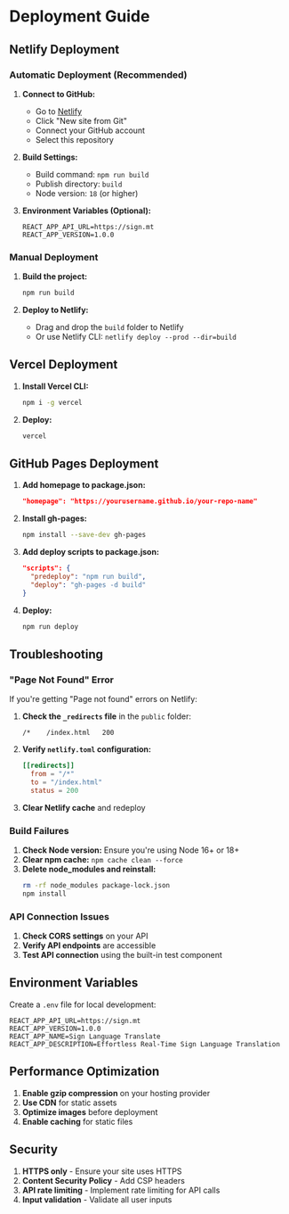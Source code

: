 # Deployment Guide

## Netlify Deployment

### Automatic Deployment (Recommended)

1. **Connect to GitHub:**
   - Go to [Netlify](https://netlify.com)
   - Click "New site from Git"
   - Connect your GitHub account
   - Select this repository

2. **Build Settings:**
   - Build command: `npm run build`
   - Publish directory: `build`
   - Node version: `18` (or higher)

3. **Environment Variables (Optional):**
   ```
   REACT_APP_API_URL=https://sign.mt
   REACT_APP_VERSION=1.0.0
   ```

### Manual Deployment

1. **Build the project:**
   ```bash
   npm run build
   ```

2. **Deploy to Netlify:**
   - Drag and drop the `build` folder to Netlify
   - Or use Netlify CLI: `netlify deploy --prod --dir=build`

## Vercel Deployment

1. **Install Vercel CLI:**
   ```bash
   npm i -g vercel
   ```

2. **Deploy:**
   ```bash
   vercel
   ```

## GitHub Pages Deployment

1. **Add homepage to package.json:**
   ```json
   "homepage": "https://yourusername.github.io/your-repo-name"
   ```

2. **Install gh-pages:**
   ```bash
   npm install --save-dev gh-pages
   ```

3. **Add deploy scripts to package.json:**
   ```json
   "scripts": {
     "predeploy": "npm run build",
     "deploy": "gh-pages -d build"
   }
   ```

4. **Deploy:**
   ```bash
   npm run deploy
   ```

## Troubleshooting

### "Page Not Found" Error

If you're getting "Page not found" errors on Netlify:

1. **Check the `_redirects` file** in the `public` folder:
   ```
   /*    /index.html   200
   ```

2. **Verify `netlify.toml` configuration:**
   ```toml
   [[redirects]]
     from = "/*"
     to = "/index.html"
     status = 200
   ```

3. **Clear Netlify cache** and redeploy

### Build Failures

1. **Check Node version:** Ensure you're using Node 16+ or 18+
2. **Clear npm cache:** `npm cache clean --force`
3. **Delete node_modules and reinstall:** 
   ```bash
   rm -rf node_modules package-lock.json
   npm install
   ```

### API Connection Issues

1. **Check CORS settings** on your API
2. **Verify API endpoints** are accessible
3. **Test API connection** using the built-in test component

## Environment Variables

Create a `.env` file for local development:

```env
REACT_APP_API_URL=https://sign.mt
REACT_APP_VERSION=1.0.0
REACT_APP_NAME=Sign Language Translate
REACT_APP_DESCRIPTION=Effortless Real-Time Sign Language Translation
```

## Performance Optimization

1. **Enable gzip compression** on your hosting provider
2. **Use CDN** for static assets
3. **Optimize images** before deployment
4. **Enable caching** for static files

## Security

1. **HTTPS only** - Ensure your site uses HTTPS
2. **Content Security Policy** - Add CSP headers
3. **API rate limiting** - Implement rate limiting for API calls
4. **Input validation** - Validate all user inputs 